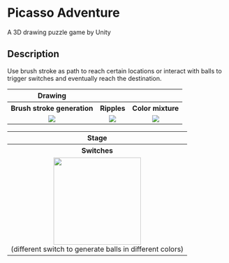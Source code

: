 # Picasso Adventure
A 3D drawing puzzle game by Unity

## Description
Use brush stroke as path to reach certain locations or interact with balls to trigger switches and eventually reach the destination.

<table>
<tr>
<th>Drawing</th>
</tr>
<tr>
<th>Brush stroke generation</th>
<th>Ripples</th>
<th>Color mixture</th>
</tr>
<tr>
<td align="center"><img src="screenshot\draw1.gif"></td>
<td align="center"><img src="screenshot\draw2.gif"></td>
<td align="center"><img src="screenshot\draw3.gif"></td>
</tr>
</table>

<table>
<tr>
<th>Stage</th>
</tr>
<tr>
<th>Switches</th>
</tr>
<tr>
<td align="center"><img src="screenshot\stage1.gif" height="200"><br/>(different switch to generate balls in different colors)</td>
</tr>
</table>